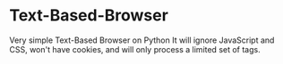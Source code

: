 # Text-Based-Browser
Very simple Text-Based Browser on Python
It will ignore JavaScript and CSS, won't have cookies, and will only process a limited set of tags.
